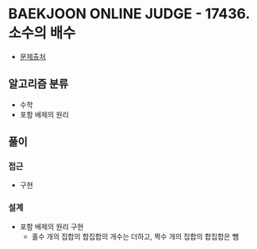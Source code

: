 # BAEKJOON ONLINE JUDGE - 17436. 소수의 배수

- [문제출처](https://www.acmicpc.net/problem/17436 '17436. 소수의 배수')

## 알고리즘 분류

- 수학
- 포함 배제의 원리

## 풀이

### 접근

- 구현

### 설계

- 포함 배제의 원리 구현
  - 홀수 개의 집합의 합집합의 개수는 더하고, 짝수 개의 집합의 합집합은 뺌
